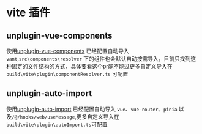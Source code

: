 # vite 插件

## unplugin-vue-components

使用[unplugin-vue-components](https://github.com/antfu/unplugin-vue-components) 已经配置自动导入 `vant`,`src\components\resolver` 下的组件也会默认自动按需导入，目前只找到这种固定的文件结构的方式，具体要看这个[pr](https://github.com/antfu/unplugin-vue-components/pull/645)能不能过更多自定义导入在 `build\vite\plugin\componentResolver.ts` 可配置

## unplugin-auto-import

使用[unplugin-auto-import](https://github.com/antfu/unplugin-auto-import) 已经配置自动导入 `vue`、`vue-router`、`pinia` 以及`/@/hooks/web/useMessage`,更多自定义导入在`build\vite\plugin\autoImport.ts`可配置
